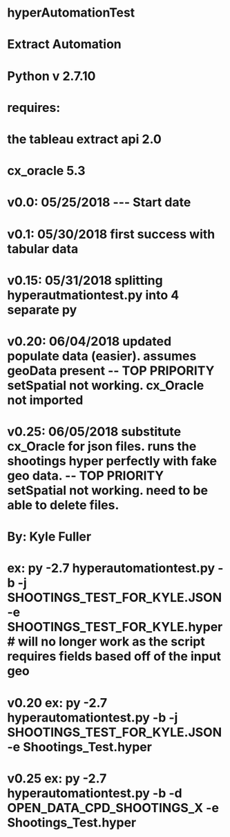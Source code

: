 # hyperAutomationTest

# Extract Automation
# Python v 2.7.10

# requires: 
# the tableau extract api 2.0 
# cx_oracle 5.3

#   v0.0: 05/25/2018 --- Start date
#   v0.1: 05/30/2018 first success with tabular data
#   v0.15: 05/31/2018 splitting hyperautmationtest.py into 4 separate py 
#   v0.20: 06/04/2018 updated populate data (easier). assumes geoData present -- TOP PRIPORITY setSpatial not working. cx_Oracle not imported
#   v0.25: 06/05/2018 substitute cx_Oracle for json files. runs the shootings hyper perfectly with fake geo data. -- TOP PRIORITY setSpatial not working. need to be able to delete files. 
#   By: Kyle Fuller

# ex: py -2.7 hyperautomationtest.py -b -j SHOOTINGS_TEST_FOR_KYLE.JSON -e SHOOTINGS_TEST_FOR_KYLE.hyper # will no longer work as the script requires fields based off of the input geo 
# v0.20 ex:  py -2.7 hyperautomationtest.py -b -j SHOOTINGS_TEST_FOR_KYLE.JSON -e Shootings_Test.hyper
# v0.25 ex:  py -2.7 hyperautomationtest.py -b -d OPEN_DATA_CPD_SHOOTINGS_X -e Shootings_Test.hyper
